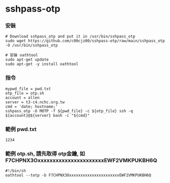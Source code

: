 # sshpass-otp
### 安裝
```
# Download sshpass_otp and put it in /usr/bin/sshpass_otp
sudo wget https://github.com/c00cjz00/sshpass-otp/raw/main/sshpass_otp -O /usr/bin/sshpass_otp

# 安裝 oathtool
sudo apt-get update
sudo apt-get -y install oathtool

```

### 指令
```
mypwd_file = pwd.txt
otp_file = otp.sh
account = allen
server = t3-c4.nchc.org.tw
cmd = 'date; hostname;'
sshpass_otp -O MOTP -f ${pwd_file} -c ${otp_file} ssh -q ${account}@${server} bash -c "${cmd}"
```

### 範例 pwd.txt
```
1234
```

### 範例 otp.sh, 請先取得 otp金鑰, 如F7CHPNX3OxxxxxxxxxxxxxxxxxxxxxxEWF2VMKPUKBH6Q
```
#!/bin/sh
oathtool --totp -b F7CHPNX3OxxxxxxxxxxxxxxxxxxxxxxEWF2VMKPUKBH6Q
```
